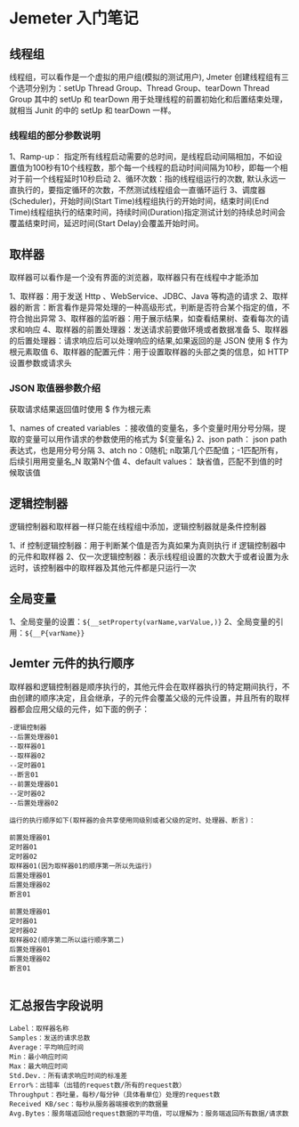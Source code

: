 # Jemeter 入门笔记

## 线程组

线程组，可以看作是一个虚拟的用户组(模拟的测试用户), Jmeter 创建线程组有三个选项分别为：setUp Thread Group、Thread Group、tearDown Thread Group 其中的 setUp 和 tearDown 用于处理线程的前置初始化和后置结束处理，就相当 Junit 的中的 setUp 和 tearDown 一样。

### 线程组的部分参数说明

1、Ramp-up： 指定所有线程启动需要的总时间，是线程启动间隔相加，不如设置值为100秒有10个线程数，那个每一个线程的启动时间间隔为10秒，即每一个相对于前一个线程延时10秒启动
2、循环次数：指的线程组运行的次数, 默认永远一直执行的，要指定循环的次数，不然测试线程组会一直循环运行
3、调度器(Scheduler)，开始时间(Start Time)线程组执行的开始时间，结束时间(End Time)线程组执行的结束时间，持续时间(Duration)指定测试计划的持续总时间会覆盖结束时间，延迟时间(Start Delay)会覆盖开始时间。

## 取样器

取样器可以看作是一个没有界面的浏览器，取样器只有在线程中才能添加

1、取样器：用于发送 Http 、WebService、JDBC、Java 等构造的请求
2、取样器的断言：断言看作是异常处理的一种高级形式，判断是否符合某个指定的值，不符合抛出异常
3、取样器的监听器：用于展示结果，如查看结果树、查看每次的请求和响应
4、取样器的前置处理器：发送请求前要做环境或者数据准备
5、取样器的后置处理器：请求响应后可以处理响应的结果,如果返回的是 JSON 使用 $ 作为根元素取值
6、取样器的配置元件：用于设置取样器的头部之类的信息，如 HTTP 设置参数或请求头

### JSON 取值器参数介绍

获取请求结果返回值时使用 $ 作为根元素

1、names of created variables ：接收值的变量名，多个变量时用分号分隔，提取的变量可以用作请求的参数使用的格式为 ${变量名}
2、json path： json path表达式，也是用分号分隔
3、atch no：0随机; n取第几个匹配值；-1匹配所有，后续引用用变量名_N 取第N个值
4、default values： 缺省值，匹配不到值的时候取该值



## 逻辑控制器

逻辑控制器和取样器一样只能在线程组中添加，逻辑控制器就是条件控制器

1、if 控制逻辑控制器：用于判断某个值是否为真如果为真则执行 if 逻辑控制器中的元件和取样器
2、仅一次逻辑控制器：表示线程组设置的次数大于或者设置为永远时，该控制器中的取样器及其他元件都是只运行一次


## 全局变量

1、全局变量的设置：`${__setProperty(varName,varValue,)}`
2、全局变量的引用：`${__P{varName}}`


## Jemter 元件的执行顺序

取样器和逻辑控制器是顺序执行的，其他元件会在取样器执行的特定期间执行，不由创建的顺序决定，且会继承，子的元件会覆盖父级的元件设置，并且所有的取样器都会应用父级的元件，如下面的例子：

```
-逻辑控制器
--后置处理器01
--取样器01
--取样器02
--定时器01
--断言01
--前置处理器01
--定时器02
--后置处理器02

运行的执行顺序如下(取样器的会共享使用同级别或者父级的定时、处理器、断言)：

前置处理器01
定时器01
定时器02
取样器01(因为取样器01的顺序第一所以先运行)
后置处理器01
后置处理器02
断言01

前置处理器01
定时器01
定时器02
取样器02(顺序第二所以运行顺序第二)
后置处理器01
后置处理器02
断言01


```

## 汇总报告字段说明

```text
Label：取样器名称
Samples：发送的请求总数
Average：平均响应时间
Min：最小响应时间
Max：最大响应时间
Std.Dev.：所有请求响应时间的标准差
Error%：出错率（出错的request数/所有的request数）
Throughput：吞吐量，每秒/每分钟（具体看单位）处理的request数
Received KB/sec：每秒从服务器端接收到的数据量
Avg.Bytes：服务端返回给request数据的平均值，可以理解为：服务端返回所有数据/请求数
```